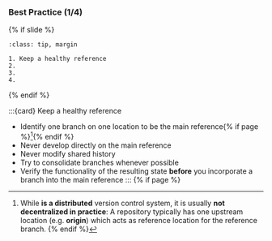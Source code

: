 ### Best Practice (1/4)

{% if slide %}
```{admonition} Best Practices
:class: tip, margin

1. Keep a healthy reference
2. 
3. 
4. 
```
{% endif %}

:::{card} Keep a healthy reference
- Identify one branch on one location to be the main reference{% if page %}[^sn1]{% endif %}
- Never develop directly on the main reference
- Never modify shared history
- Try to consolidate branches whenever possible
- Verify the functionality of the resulting state **before** you incorporate a branch into the main reference 
:::
{% if page %}
[^sn1]: While **<i class="fab fa-git"></i> is a distributed** version control system, it is usually **not decentralized in practice**: A repository typically has one upstream location (e.g. **origin**) which acts as reference location for the reference branch.
{% endif %}

